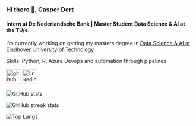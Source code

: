 ### Hi there 👋, Casper Dert
#### Intern at De Nederlandsche Bank | Master Student Data Science & AI at the TU/e. 

I’m currently working on getting my masters degree in [Data Science & AI at Eindhoven university of Technology](https://www.tue.nl/en/education/graduate-school/master-data-science-and-artificial-intelligence)

Skills: Python, R, Azure Devops and automation through pipelines

[<img src='https://cdn.jsdelivr.net/npm/simple-icons@3.0.1/icons/github.svg' alt='github' height='40'>](https://github.com/VakantieModus)
[<img src='https://cdn.jsdelivr.net/npm/simple-icons@3.0.1/icons/linkedin.svg' alt='linkedin' height='40'>](www.linkedin.com/in/casper-dert-a03982172/)


![GitHub stats](https://github-readme-stats.vercel.app/api?username=VakantieModus&show_icons=true&count_private=true)

![GitHub streak stats](https://streak-stats.demolab.com/?user=VakantieModus)


[![Top Langs](https://github-readme-stats.vercel.app/api/top-langs/?username=VakantieModus)](https://github.com/anuraghazra/github-readme-stats)
